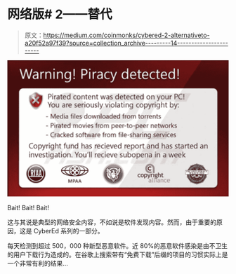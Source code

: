 # 网络版# 2——替代

> 原文：<https://medium.com/coinmonks/cybered-2-alternativeto-a20f52a97f39?source=collection_archive---------14----------------------->

![](img/0993836c0fd10a4e3b8df3badf3fe7f6.png)

Bait! Bait! Bait!

这与其说是典型的网络安全内容，不如说是软件发现内容。然而，由于重要的原因，这是 CyberEd 系列的一部分。

每天检测到超过 500，000 种新型恶意软件。近 80%的恶意软件感染是由不卫生的用户下载行为造成的。在谷歌上搜索带有“免费下载”后缀的项目的习惯实际上是一个非常有利的结果…